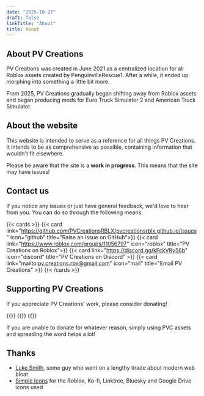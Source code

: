 ```yaml
---
date: "2025-10-27"
draft: false
linkTitle: "About"
title: About
---
```


## About PV Creations

PV Creations was created in June 2021 as a centralized location for all Roblox assets created by PenguinvilleRescue1. After a while, it ended up morphing into something a little bit more.

From 2025, PV Creations gradually began shifting away from Roblox assets and began producing mods for Euro Truck Simulator 2 and American Truck Simulator. <!-- Because Roblox banned Schlep, smeared him, and later made hundreds of millions of experiences unplayable as a result of their long-term negligence. -->

## About the website

This website is intended to serve as a reference for all things PV Creations. It intends to be as comprehensive as possible, containing information that wouldn't fit elsewhere.

Please be aware that the site is a **work in progress**. This means that the site may have issues!

## Contact us

If you notice any issues or just have general feedback, we'd love to hear from you. You can do so through the following means:

{{< cards >}}
    {{< card link="https://github.com/PVCreationsRBLX/pvcreationsrblx.github.io/issues" icon="github" title="Raise an issue on GitHub">}}
    {{< card link="https://www.roblox.com/groups/11056797" icon="roblox" title="PV Creations on Roblox">}}
    {{< card link="https://discord.gg/kFckVRv56b" icon="discord" title="PV Creations on Discord" >}}
    {{< card link="mailto:pv.creations.rbx@gmail.com" icon="mail" title="Email PV Creations" >}}
{{< /cards >}}

## Supporting PV Creations

If you appreciate PV Creations' work, please consider donating!

{{<cards>}}
    {{<card link="https://ko-fi.com/pvcreations" icon="kofi" title="Donate via Ko-fi">}}
{{</cards>}}

If you are unable to donate for whatever reason, simply using PVC assets and spreading the word helps a lot!

## Thanks

* [Luke Smith](https://www.youtube.com/watch?v=cvDyQUpaFf4), some guy who went on a lengthy tirade about modern web bloat
* [Simple Icons](https://icon-sets.iconify.design/simple-icons/) for the Roblox, Ko-fi, Linktree, Bluesky and Google Drive icons used